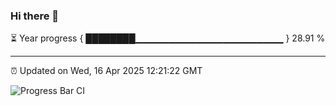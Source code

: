 ### Hi there 👋

⏳ Year progress { ████████▁▁▁▁▁▁▁▁▁▁▁▁▁▁▁▁▁▁▁▁▁▁ } 28.91 %

---

⏰ Updated on Wed, 16 Apr 2025 12:21:22 GMT

![Progress Bar CI](https://github.com/Shyam-Makwana/GitHub-Actions-Demo/workflows/Progress%20Bar%20CI/badge.svg)

